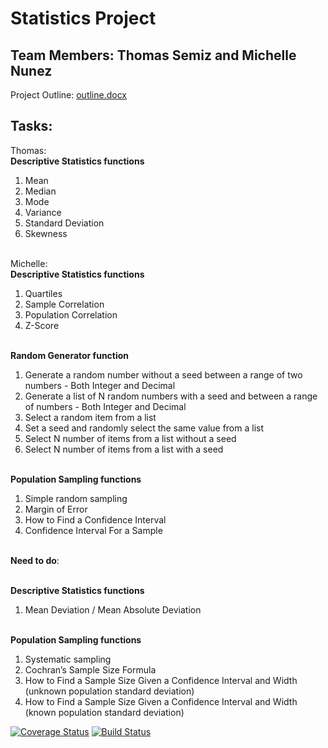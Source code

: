 # Statistics Project
## Team Members: Thomas Semiz and Michelle Nunez

Project Outline: [outline.docx](https://github.com/tas56/statistics_calculator/blob/master/Stats%20Project%20Outline.docx)

## Tasks:
Thomas:
<br><b>Descriptive Statistics functions</b>
1. Mean
2. Median
3. Mode
4. Variance
5. Standard Deviation
6. Skewness


<br>Michelle:
<br><b>Descriptive Statistics functions</b>
1. Quartiles
2. Sample Correlation
3. Population Correlation
4. Z-Score

<br><b>Random Generator function</b>
1. Generate a random number without a seed between a range of two numbers - Both Integer and Decimal
2. Generate a list of N random numbers with a seed and between a range of numbers - Both Integer and Decimal
3. Select a random item from a list
4. Set a seed and randomly select the same value from a list
5. Select N number of items from a list without a seed
6. Select N number of items from a list with a seed

<br><b>Population Sampling functions</b>
1. Simple random sampling
2. Margin of Error
3. How to Find a Confidence Interval
4. Confidence Interval For a Sample



<br><b>Need to do</b>:

<br><b>Descriptive Statistics functions</b>
1. Mean Deviation / Mean Absolute Deviation

<br><b>Population Sampling functions</b>
1. Systematic sampling
2. Cochran’s Sample Size Formula
3. How to Find a Sample Size Given a Confidence Interval and Width (unknown population standard deviation)
4. How to Find a Sample Size Given a Confidence Interval and Width (known population standard deviation)

[![Coverage Status](https://coveralls.io/repos/github/tas56/statistics_calculator/badge.svg?branch=master)](https://coveralls.io/github/tas56/statistics_calculator?branch=master)
[![Build Status](https://travis-ci.org/tas56/statistics_calculator.svg?branch=master)](https://travis-ci.org/tas56/statistics_calculator)



